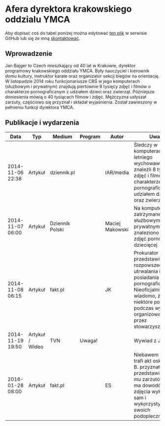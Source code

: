 # Afera dyrektora krakowskiego oddzialu YMCA

Aby dopisać coś do tabel poniżej można edytować [ten plik](https://github.com/gakowalski/Afera-Sadowskiego/blob/master/YMCA.md) w serwisie GitHub lub się ze mną [skontaktować](https://www.grzegorzkowalski.pl/).

## Wprowadzenie

Jan Bajger to Czech mieszkający od 40 lat w Krakowie, dyrektor programowy krakowskiego oddziału YMCA.
Były nauczyciel i kierownik domu kultury, instruktor karate oraz organizator sekcji biegów na orientację.
W listopadzie 2014 roku funkcjonariusze CBŚ w jego komputerach (służbowym i prywatnym) znajdują piertownie 8 tysięcy zdjęć i filmów o charakterze pornograficznym z udziałem dzieci oraz zwierząt.
Późniejsze doniesienia mówią o 40 tysiącach filmow i zdjęć.
Mężczyzna usłyszał zarzuty, częściowo się przyznał i składał wyjaśnienia.
Został zawieszony w pełnieniu funkcji dyrektora YMCA.

## Publikacje i wydarzenia

Data|Typ|Medium|Program|Autor|Uwagi|Link
----|---|------|-------|-----|-----|----
2014-11-06 22:38|Artykuł|dziennik.pl||IAR/media|Śledczy w komputerach 67-letniego wychowawcy znaleźli 8 tysięcy zdjęć i filmów o charakterze pornograficznym z udziałem dzieci oraz zwierząt|[Link](https://wiadomosci.dziennik.pl/wydarzenia/artykuly/474499,dyrektor-krakowskiego-ymca-zatrzymany-pedofilia-zdjecia-porno-dzieci.html)
2014-11-07 06:00|Artykuł|Dziennik Polski||Maciej Makowski|Na komputerach zatrzymanego – służbowym i prywatnym – znaleziono 8 tys. zdjęć pornografi dziecięcej|[Link](https://dziennikpolski24.pl/podejrzany-o-pedofilie-w-stowarzyszeniu-ymca-wideo/ar/3636758)
2014-11-08 06:15|Artykuł|fakt.pl||JK|Prokurator przedstawił zarzut rozpowszechniania, utrwalania i posiadania treści pornograficznych. Nieoficjalnie wiadomo, że niektóre powstały podczas wyjazdów organizowanych przez stowarzyszenie.|[Link](https://www.fakt.pl/wydarzenia/polska/dyrektora-mlodziezowego-stowarzyszenia-pedofilem-pedofil-z-krakowa/50qsd34)
2014-11-19 19:50|Artykuł / Wideo|TVN|Uwaga!||Wywiad z Janem B.|[Link](https://uwaga.tvn.pl/reportaze,2671,n/to-byl-moj-maly-nienormalny-swiat-oficjalna-strona-programu-uwaga-tvn,150041.html)
2016-01-28 08:00|Artykuł|fakt.pl||ES|Niebawem do sądu trafi akt oskarżenia, B. przyznał się do przedstawionych mu zarzutów. Nie ma  dowodów, by zdjęcia wykonywał sam i wykorzystywał swoich podopiecznych|[Link](https://uwaga.tvn.pl/reportaze,2671,n/to-byl-moj-maly-nienormalny-swiat-oficjalna-strona-programu-uwaga-tvn,150041.html)

